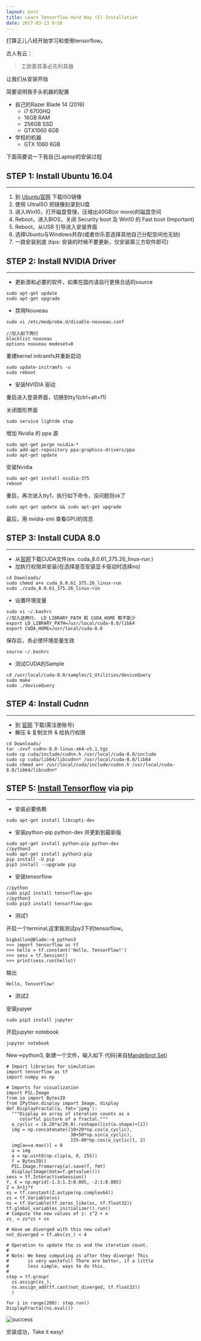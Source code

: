 ```yaml
---
layout: post
title: Learn Tensorflow Hard Way (I) Installation
date: 2017-03-13 0:58
---
```


打算正儿八经开始学习和使用tensorflow。

古人有云： 

> 工欲善其事必先利其器

让我们从安装开始

简要说明我手头机器的配置

- 自己的Razer Blade 14 (2016)
    - i7 6700HQ
    - 16GB RAM
    - 256GB SSD
    - GTX1060 6GB 
- 学校的机器 
    - GTX 1060 6GB


下面简要说一下我自己Laptop的安装过程


## STEP 1: Install Ubuntu 16.04

---

1. 到 [Ubuntu官网][1] 下载ISO镜像
2. 使用 UltraISO 把镜像刻录到U盘
3. 进入Win10，打开磁盘管理，压缩出40GB(or more)的磁盘空间
4. Reboot，进入BIOS，关闭 Security boot 及 Win10 的 Fast boot (Important)
5. Reboot，从USB 引导进入安装界面
6. 选择Ubuntu与Windows共存(或者你乐意选择其他自己分配空间也无妨)
7. 一路安装到底 (tips: 安装的时候不要更新，仅安装第三方软件即可)

## STEP 2: Install NVIDIA Driver

---

- 更新源和必要的软件，如果在国内请自行更换合适的source

```
sudo apt-get update
sudo apt-get upgrade
```

- 禁用Nouveau

```
sudo vi /etc/modprobe.d/disable-nouveau.conf

//加入如下两行
blacklist nouveau
options nouveau modeset=0

```

重建kernel initramfs并重新启动

```
sudo update-initramfs -u
sudo reboot
```

- 安装NVIDIA 驱动

重启进入登录界面，切换到tty1(ctrl+alt+f1)

关闭图形界面

```
sudo service lightdm stop
```

增加 Nvidia 的 ppa 源

```
sudo apt-get purge nvidia-*
sudo add-apt-repository ppa:graphics-drivers/ppa
sudo apt-get update
```

安装Nvidia

```
sudo apt-get install nvidia-375
reboot
```

重启，再次进入tty1，执行如下命令，没问题则ok了

```
sudo apt-get update && sudo apt-get upgrade
```

最后，用 nvidia-smi 查看GPU的信息

## STEP 3: Install CUDA 8.0

---

- 从[官网][2]下载CUDA文件(ex. cuda_8.0.61_375.26_linux-run )
- 加执行权限并安装(在选择是否安装显卡驱动时选择no)

```
cd Downloads/
sudo chmod a+x cuda_8.0.61_375.26_linux-run
sudo ./cuda_8.0.61_375.26_linux-run
```
- 设置环境变量

```
sudo vi ~/.bashrc  
//加入这两行， LD_LIBRARY_PATH 和 CUDA_HOME 都不能少
export LD_LIBRARY_PATH=/usr/local/cuda-8.0/lib64
export CUDA_HOME=/usr/local/cuda-8.0
```

保存后，务必使环境变量生效

```
source ~/.bashrc
```

- 测试CUDA的Sample

```
cd /usr/local/cuda-8.0/samples/1_Utilities/deviceQuery
sudo make
sudo ./deviceQuery
```

## STEP 4: Install Cudnn

---

- 到 [官网][3] 下载(需注册账号)
- 解压 & 复制文件 & 给执行权限

```
cd Downloads/
tar -zxvf cudnn-8.0-linux-x64-v5.1.tgz 
sudo cp cuda/include/cudnn.h /usr/local/cuda-8.0/include
sudo cp cuda/lib64/libcudnn* /usr/local/cuda-8.0/lib64
sudo chmod a+r /usr/local/cuda/include/cudnn.h /usr/local/cuda-8.0/lib64/libcudnn*
```

## STEP 5: [Install Tensorflow][4] via pip

---

- 安装必要依赖

```
sudo apt-get install libcupti-dev
```
- 安装python-pip python-dev 并更新到最新版

```
sudo apt-get install python-pip python-dev
//python3
sudo apt-get install python3-pip
pip install -U pip
pip3 install --upgrade pip
```

- 安装tensorflow

```
//python
sudo pip2 install tensorflow-gpu
//python3
sudo pip3 install tensorflow-gpu
```

- 测试1

开启一个terminal,这里我测试py3下的tensorflow。

```
bigballon@Blade:~$ python3
>>> import tensorflow as tf
>>> hello = tf.constant('Hello, TensorFlow!')
>>> sess = tf.Session()
>>> print(sess.run(hello))
```

输出

```
Hello, TensorFlow!
```

- 测试2

安装jupyer

```
sudo pip3 install jupyter
```

开启jupyter notebook

```
jupyter notebook
```
New->python3, 新建一个文件，输入如下 代码(来自[Mandelbrot Set][5])

```
# Import libraries for simulation
import tensorflow as tf
import numpy as np

# Imports for visualization
import PIL.Image
from io import BytesIO
from IPython.display import Image, display
def DisplayFractal(a, fmt='jpeg'):
  """Display an array of iteration counts as a
     colorful picture of a fractal."""
  a_cyclic = (6.28*a/20.0).reshape(list(a.shape)+[1])
  img = np.concatenate([10+20*np.cos(a_cyclic),
                        30+50*np.sin(a_cyclic),
                        155-80*np.cos(a_cyclic)], 2)
  img[a==a.max()] = 0
  a = img
  a = np.uint8(np.clip(a, 0, 255))
  f = BytesIO()
  PIL.Image.fromarray(a).save(f, fmt)
  display(Image(data=f.getvalue()))
sess = tf.InteractiveSession()
Y, X = np.mgrid[-1.3:1.3:0.005, -2:1:0.005]
Z = X+1j*Y
xs = tf.constant(Z.astype(np.complex64))
zs = tf.Variable(xs)
ns = tf.Variable(tf.zeros_like(xs, tf.float32))
tf.global_variables_initializer().run()
# Compute the new values of z: z^2 + x
zs_ = zs*zs + xs

# Have we diverged with this new value?
not_diverged = tf.abs(zs_) < 4

# Operation to update the zs and the iteration count.
#
# Note: We keep computing zs after they diverge! This
#       is very wasteful! There are better, if a little
#       less simple, ways to do this.
#
step = tf.group(
  zs.assign(zs_),
  ns.assign_add(tf.cast(not_diverged, tf.float32))
  )

for i in range(200): step.run()
DisplayFractal(ns.eval())

```

![success][6]


安装成功，Take it easy!


  [1]: https://www.ubuntu.com/download/desktop
  [2]: https://developer.nvidia.com/cuda-downloads
  [3]: https://developer.nvidia.com/rdp/cudnn-download
  [4]: https://www.tensorflow.org/install/
  [5]: https://www.tensorflow.org/tutorials/mandelbrot
  [6]: http://7xi3e9.com1.z0.glb.clouddn.com/8899.png
